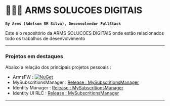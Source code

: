 # 👩🏻‍💻 ARMS SOLUCOES DIGITAIS

**`By Arms (Adelson RM Silva), Desenvolvedor FullStack`**

Este é o repositório da ARMS SOLUCOES DIGITAIS onde estão relacionados todo os trabalhos de desenvolvimento

---

### Projetos em destaques

Abaixo a relação dos principais projetos pessoais :

* ArmsFW : [![NuGet](https://img.shields.io/nuget/v/ArmsFW.svg)](https://www.nuget.org/packages/ArmsFW/)
* MySubscritionsManager : <a href="" > Release : MySubscritionsManager </a>
* Identity Manager : <a href="" > Release : MySubscritionsManager </a>
* Identity UI RLC : <a href="" > Release : MySubscritionsManager </a>

---
